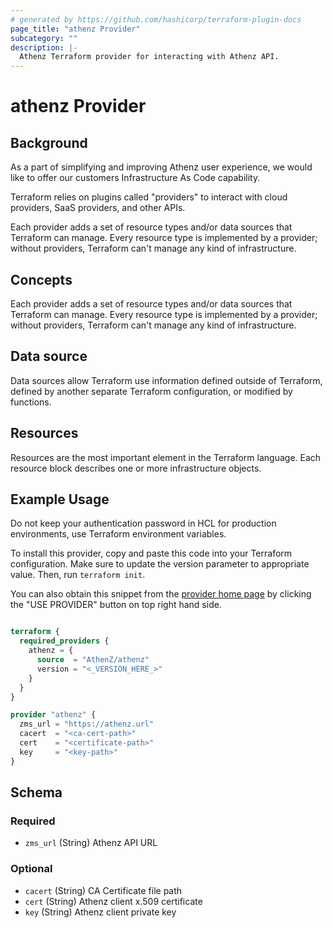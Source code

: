 ```yaml
---
# generated by https://github.com/hashicorp/terraform-plugin-docs
page_title: "athenz Provider"
subcategory: ""
description: |-
  Athenz Terraform provider for interacting with Athenz API.
---
```


# athenz Provider

## Background

As a part of simplifying and improving Athenz user experience, we would like to offer our customers Infrastructure As
Code capability.

Terraform relies on plugins called "providers" to interact with cloud providers, SaaS providers, and other APIs.

Each provider adds a set of resource types and/or data sources that Terraform can manage. Every resource type is
implemented by a provider; without providers, Terraform can't manage any kind of infrastructure.

## Concepts

Each provider adds a set of resource types and/or data sources that Terraform can manage.
Every resource type is implemented by a provider; without providers, Terraform can't manage any kind of infrastructure.

## Data source

Data sources allow Terraform use information defined outside of Terraform, defined by another separate Terraform
configuration, or modified by functions.

## Resources

Resources are the most important element in the Terraform language. Each resource block describes one or more
infrastructure objects.

## Example Usage

Do not keep your authentication password in HCL for production environments, use Terraform environment variables.

To install this provider, copy and paste this code into your Terraform configuration. Make sure to update the version
parameter to appropriate value. Then, run `terraform init`.

You can also obtain this snippet from
the [provider home page](https://registry.terraform.io/providers/AthenZ/athenz/latest) by clicking the "USE PROVIDER"
button on top right hand side.

```terraform

terraform {
  required_providers {
    athenz = {
      source  = "AthenZ/athenz"
      version = "<_VERSION_HERE_>"
    }
  }
}

provider "athenz" {
  zms_url = "https://athenz.url"
  cacert  = "<ca-cert-path>"
  cert    = "<certificate-path>"
  key     = "<key-path>"
}
```

<!-- schema generated by tfplugindocs -->

## Schema

### Required

- `zms_url` (String) Athenz API URL

### Optional

- `cacert` (String) CA Certificate file path
- `cert` (String) Athenz client x.509 certificate
- `key` (String) Athenz client private key
